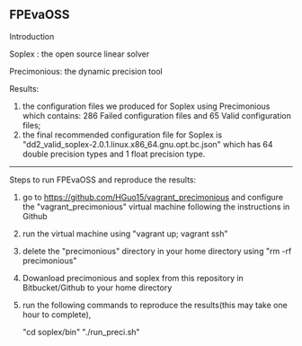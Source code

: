 FPEvaOSS
---------------------------
Introduction

Soplex : the open source linear solver

Precimonious: the dynamic precision tool

Results: 

  1) the configuration files we produced for Soplex using Precimonious which contains: 286 Failed configuration files and 65 Valid configuration files;
  2) the final recommended configuration file for Soplex is "dd2_valid_soplex-2.0.1.linux.x86_64.gnu.opt.bc.json" which has 64 double precision types and 1 float precision type.

---------------------------------------------------------------------------------------------------------------------------------------------------------------------------------
Steps to run FPEvaOSS and reproduce the results:

1. go to https://github.com/HGuo15/vagrant_precimonious and configure the "vagrant_precimonious" virtual machine following the instructions in Github

2. run the virtual machine using "vagrant up; vagrant ssh" 

3. delete the "precimonious" directory in your home directory using "rm -rf precimonious" 

4. Dowanload precimonious and soplex from this repository in Bitbucket/Github to your home directory

5. run the following commands to reproduce the results(this may take one hour to complete),
   
   "cd soplex/bin"
   "./run_preci.sh"
